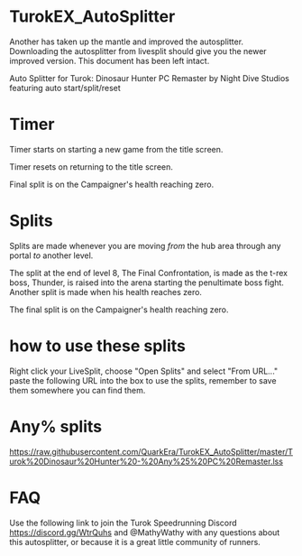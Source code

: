 # TurokEX_AutoSplitter
Another has taken up the mantle and improved the autosplitter. Downloading the autosplitter from livesplit should give you the newer improved version. This document has been left intact.

Auto Splitter for Turok: Dinosaur Hunter PC Remaster by Night Dive Studios featuring auto start/split/reset

	

# Timer
		
Timer starts on starting a new game from the title screen.

Timer resets on returning to the title screen.

Final split is on the Campaigner's health reaching zero.

# Splits
		
Splits are made whenever you are moving *from* the hub area through any portal *to* another level.

The split at the end of level 8, The Final Confrontation, is made as the t-rex boss, Thunder, is raised into the arena starting the penultimate boss fight. Another split is made when his health reaches zero.

The final split is on the Campaigner's health reaching zero.

# how to use these splits
Right click your LiveSplit, choose "Open Splits" and select "From URL..." paste the following URL into the box to use the splits, remember to save them somewhere you can find them. 

# Any% splits
https://raw.githubusercontent.com/QuarkEra/TurokEX_AutoSplitter/master/Turok%20Dinosaur%20Hunter%20-%20Any%25%20PC%20Remaster.lss

# FAQ
Use the following link to join the Turok Speedrunning Discord https://discord.gg/WtrQuhs and @MathyWathy with any questions about this autosplitter, or because it is a great little community of runners.
